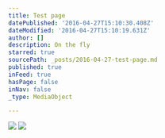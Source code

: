 ```yaml
---
title: Test page
datePublished: '2016-04-27T15:10:30.408Z'
dateModified: '2016-04-27T15:10:19.631Z'
author: []
description: On the fly
starred: true
sourcePath: _posts/2016-04-27-test-page.md
published: true
inFeed: true
hasPage: false
inNav: false
_type: MediaObject

---
```

![](https://the-grid-user-content.s3-us-west-2.amazonaws.com/78673446-4981-4390-b01e-f40ff857a2c8.jpg)
![](https://the-grid-user-content.s3-us-west-2.amazonaws.com/c73180a6-9fdf-4730-aff7-45803e217642.jpg)